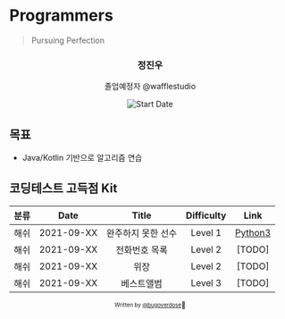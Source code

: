 # Programmers

> Pursuing Perfection

<div align="center">

<h3> 정진우 </h3>
<p> 졸업예정자 @wafflestudio</p>

![Start Date](https://img.shields.io/badge/Start%20Date-2021--09--05-23d16b.svg)

</div>

## 목표

- Java/Kotlin 기반으로 알고리즘 연습

## 코딩테스트 고득점 Kit

| 분류 |    Date    |       Title        | Difficulty |         Link         |
| :--: | :--------: | :----------------: | :--------: | :------------------: |
| 해쉬 | 2021-09-XX | 완주하지 못한 선수 |  Level 1   | [Python3](0001.java) |
| 해쉬 | 2021-09-XX |   전화번호 목록    |  Level 2   |        [TODO]        |
| 해쉬 | 2021-09-XX |        위장        |  Level 2   |        [TODO]        |
| 해쉬 | 2021-09-XX |     베스트앨범     |  Level 3   |        [TODO]        |

<div align="center">

<sub><sup>Written by <a href="https://github.com/bugoverdose">@bugoverdose</a></sup></sub><small>🍕</small>

</div>
